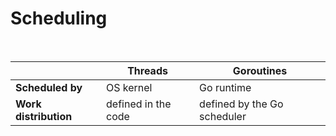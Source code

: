 # Scheduling

<br />

| | Threads | Goroutines |
|-|---------|------------|
| **Scheduled by** | OS kernel | Go runtime |
| **Work distribution** | defined in the code | defined by the Go scheduler |
